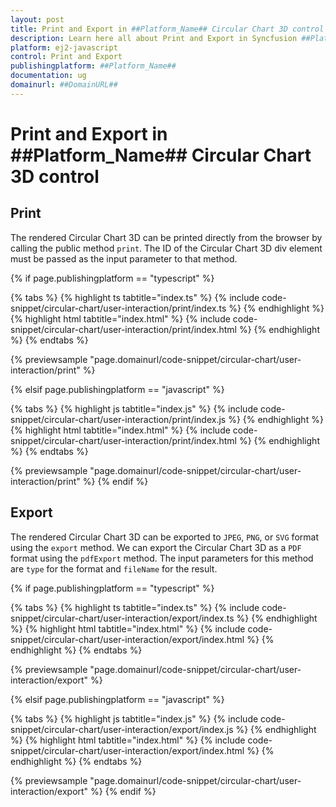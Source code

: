 ```yaml
---
layout: post
title: Print and Export in ##Platform_Name## Circular Chart 3D control | Syncfusion
description: Learn here all about Print and Export in Syncfusion ##Platform_Name## Circular Chart 3D control of Syncfusion Essential JS 2 and more.
platform: ej2-javascript
control: Print and Export
publishingplatform: ##Platform_Name##
documentation: ug
domainurl: ##DomainURL##
---
```


# Print and Export in ##Platform_Name## Circular Chart 3D control

## Print

The rendered Circular Chart 3D can be printed directly from the browser by calling the public method `print`. The ID of the Circular Chart 3D div element must be passed as the input parameter to that method.

{% if page.publishingplatform == "typescript" %}

{% tabs %}
{% highlight ts tabtitle="index.ts" %}
{% include code-snippet/circular-chart/user-interaction/print/index.ts %}
{% endhighlight %}
{% highlight html tabtitle="index.html" %}
{% include code-snippet/circular-chart/user-interaction/print/index.html %}
{% endhighlight %}
{% endtabs %}
        
{% previewsample "page.domainurl/code-snippet/circular-chart/user-interaction/print" %}

{% elsif page.publishingplatform == "javascript" %}

{% tabs %}
{% highlight js tabtitle="index.js" %}
{% include code-snippet/circular-chart/user-interaction/print/index.js %}
{% endhighlight %}
{% highlight html tabtitle="index.html" %}
{% include code-snippet/circular-chart/user-interaction/print/index.html %}
{% endhighlight %}
{% endtabs %}

{% previewsample "page.domainurl/code-snippet/circular-chart/user-interaction/print" %}
{% endif %}

## Export

The rendered Circular Chart 3D can be exported to `JPEG`, `PNG`, or `SVG` format using the `export` method. We can export the Circular Chart 3D as a `PDF` format using the `pdfExport` method. The input parameters for this method are `type` for the format and `fileName` for the result.

{% if page.publishingplatform == "typescript" %}

{% tabs %}
{% highlight ts tabtitle="index.ts" %}
{% include code-snippet/circular-chart/user-interaction/export/index.ts %}
{% endhighlight %}
{% highlight html tabtitle="index.html" %}
{% include code-snippet/circular-chart/user-interaction/export/index.html %}
{% endhighlight %}
{% endtabs %}
        
{% previewsample "page.domainurl/code-snippet/circular-chart/user-interaction/export" %}

{% elsif page.publishingplatform == "javascript" %}

{% tabs %}
{% highlight js tabtitle="index.js" %}
{% include code-snippet/circular-chart/user-interaction/export/index.js %}
{% endhighlight %}
{% highlight html tabtitle="index.html" %}
{% include code-snippet/circular-chart/user-interaction/export/index.html %}
{% endhighlight %}
{% endtabs %}

{% previewsample "page.domainurl/code-snippet/circular-chart/user-interaction/export" %}
{% endif %}
